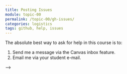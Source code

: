 ```yaml
---
title: Posting Issues
module: topic-00
permalink: /topic-00/gh-issues/
categories: logistics
tags: github, help, issues
---
```


<div class="divider-heading"></div>


The absolute best way to ask for help in this course is to:

1. Send me a message via the Canvas inbox feature.
2. Email me via your student e-mail.

<!--
## Contributing
As the semester progresses, you should open issues whenever you encounter problems.

Note: The "The Impressive Internet" issue referenced in the example below is not part of our class this semester. Instead, our issues are organized by week, and you can post your questions or replies directly under the corresponding week's issue. 

There's no need to comment on the example issue below. Instead, reply to the Week 1 - Welcome issue. Please post about any issues you encountered this week or simply how you're feeling about the class.

<iframe src="https://umontanamediaarts.com/MART341/wp-admin/admin-ajax.php?action=h5p_embed&id=14" width="473" height="509" frameborder="0" allowfullscreen="allowfullscreen"></iframe><script src="https://umontanamediaarts.com/MART341/wp-content/plugins/h5p/h5p-php-library/js/h5p-resizer.js" charset="UTF-8"></script>
<a href="https://umontanamediaarts.com/MART341/wp-admin/admin-ajax.php?action=h5p_embed&id=14" class="btn btn-default btn-xs" target="_blank">View Larger</a>
<!--<iframe src="https://h5p.org/h5p/embed/416838" width="1090" height="794" frameborder="0" allowfullscreen="allowfullscreen"></iframe>
<a href="https://h5p.org/node/416838" class="btn btn-default btn-xs" target="_blank">View Larger</a>-->
-->
